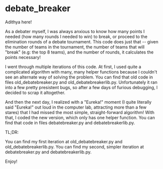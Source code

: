 # debate_breaker

Adithya here!

As a debater myself, I was always anxious to know how many points I needed (how many rounds I needed to win) to break, or proceed to the elimination rounds of a debate tournament. This code does just that -- given the number of teams in the tournament, the number of teams that will "break" (e.g: the top 8 teams), and the number of rounds, it calculates the points necessary!

I went through multiple iterations of this code. At first, I used quite a complicated algorithm with many, many helper functions because I couldn't see an alternate way of solving the problem. You can find that old code in files old_debatebreaker.py and old_debatebreakerlib.py. Unfortunately it ran into a few pretty presistent bugs, so after a few days of furious debugging, I decided to scrap it altogether.

And then the next day, I realized with a "Eureka!" moment (I quite literally said "Eureka!" out loud in the computer lab, attracting more than a few stares) that I had missed the most simple, straight-forward algorithm! With that, I coded the new version, which only has one helper function. You can find that code in files debatebreaker.py and debatebreakerlib.py.

TL;DR:

You can find my first iteration at old_debatebreaker.py and old_debatebreakerlib.py.
You can find my second, simpler iteration at debatebreaker.py and debatebreakerlib.py.

Enjoy!
